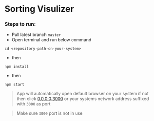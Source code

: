 # Sorting Visulizer
 
### Steps to run:
- Pull latest branch `master`
- Open terminal and run below command
```shell
cd <repository-path-on-your-system>
```
- then
```shell
npm install
```
- then
```shell
npm start
```
> App will automatically open default browser on your system if not then click [0.0.0.0:3000](http://0.0.0.0:4004) or your systems network address suffixed with `3000` as port

> Make sure `3000` port is not in use